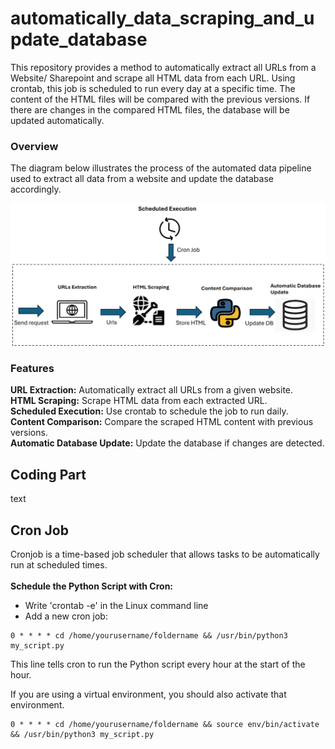 # automatically_data_scraping_and_update_database

This repository provides a method to automatically extract all URLs from a Website/ Sharepoint and scrape all HTML data from each URL. Using crontab, this job is scheduled to run every day at a specific time. The content of the HTML files will be compared with the previous versions. If there are changes in the compared HTML files, the database will be updated automatically.

### Overview 
The diagram below illustrates the process of the automated data pipeline used to extract all data from a website and update the database accordingly.

![Image](/demo.jpg)

###  Features 
**URL Extraction:** Automatically extract all URLs from a given website.<br />
**HTML Scraping:** Scrape HTML data from each extracted URL.<br />
**Scheduled Execution:** Use crontab to schedule the job to run daily.<br />
**Content Comparison:** Compare the scraped HTML content with previous versions.<br />
**Automatic Database Update:** Update the database if changes are detected.<br />

## Coding Part

text 

## Cron Job 
Cronjob is a time-based job scheduler that allows tasks to be automatically run at scheduled times. <br /><br />
**Schedule the Python Script with Cron:**
- Write 'crontab -e' in the Linux command line
- Add a new cron job: 
```
0 * * * * cd /home/yourusername/foldername && /usr/bin/python3 my_script.py
```
This line tells cron to run the Python script every hour at the start of the hour.

If you are using a virtual environment, you should also activate that environment.

```
0 * * * * cd /home/yourusername/foldername && source env/bin/activate && /usr/bin/python3 my_script.py
```
